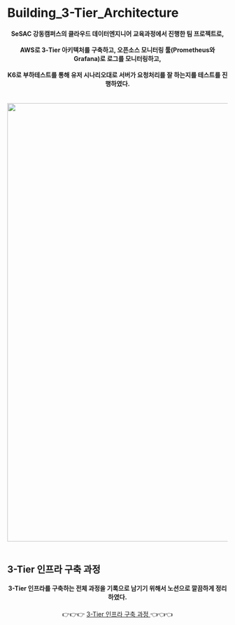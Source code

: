 # Building_3-Tier_Architecture
<div align="center">
  <h4>SeSAC 강동캠퍼스의 클라우드 데이터엔지니어 교육과정에서 진행한 팀 프로젝트로,<br/><br/>
      AWS로 3-Tier 아키텍처를 구축하고, 오픈소스 모니터링 툴(Prometheus와 Grafana)로 로그를 모니터링하고,<br/><br/>
      K6로 부하테스트를 통해 유저 시나리오대로 서버가 요청처리를 잘 하는지를 테스트를 진행하였다.</h4>
  <br/>
  <img width="1000" src="https://github.com/user-attachments/assets/e7f98655-7efc-4fba-bc21-6c2c04744d0b"/>
  <br/>
  <br/>
</div>

## 3-Tier 인프라 구축 과정
<div align="center">
  <h4>
    3-Tier 인프라를 구축하는 전체 과정을 기록으로 남기기 위해서 노션으로 깔끔하게 정리하였다.
  </h4>
  👉👉👉 <a href="https://thread-street-d08.notion.site/3-Tier-13b23386ac06807abb45f62bec37f16d?pvs=4" target="_blank">
    3-Tier 인프라 구축 과정
  </a> 👈👈👈
</div>
